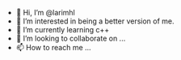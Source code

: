 - 👋 Hi, I’m @larimhl
- 👀 I’m interested in being a better version of me.
- 🌱 I’m currently learning c++
- 💞️ I’m looking to collaborate on ... 
- 📫 How to reach me ...

<!---
larimhl/larimhl is a ✨ special ✨ repository because its `README.md` (this file) appears on your GitHub profile.
You can click the Preview link to take a look at your changes.
--->
